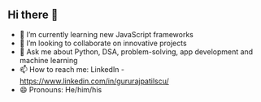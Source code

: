 ## Hi there 👋
                              
<!--
**imguru95/imguru95** is a ✨ _special_ ✨ repository because its `README.md` (this file) appears on your GitHub profile. -->

- 🌱 I’m currently learning new JavaScript frameworks
- 👯 I’m looking to collaborate on innovative projects
- 💬 Ask me about Python, DSA, problem-solving, app development and machine learning
- 📫 How to reach me: LinkedIn - https://www.linkedin.com/in/gururajpatilscu/
- 😄 Pronouns: He/him/his

